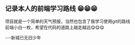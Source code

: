 ## 记录本人的前端学习路线 😁😁😁

<div>
  项目就是一个简单的天气预报，当然也包含了我学习使用git的路线<br>
  前端小白一枚，希望在代码的道路上越走越远😋😋😋

  ---新城已无旧少年
</div>

<!--
**Soberwww1/Soberwww1** is a ✨ _special_ ✨ repository because its `README.md` (this file) appears on your GitHub profile.

Here are some ideas to get you started:

- 🔭 I’m currently working on ...
- 🌱 I’m currently learning ...
- 👯 I’m looking to collaborate on ...
- 🤔 I’m looking for help with ...
- 💬 Ask me about ...
- 📫 How to reach me: ...
- 😄 Pronouns: ...
- ⚡ Fun fact: ...
-->
